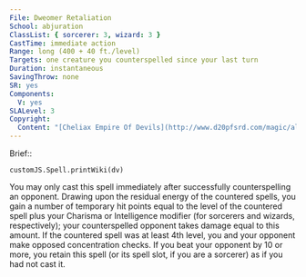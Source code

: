 ```yaml
---
File: Dweomer Retaliation
School: abjuration
ClassList: { sorcerer: 3, wizard: 3 }
CastTime: immediate action
Range: long (400 + 40 ft./level)
Targets: one creature you counterspelled since your last turn
Duration: instantaneous
SavingThrow: none
SR: yes
Components:
  V: yes
SLALevel: 3
Copyright:
  Content: "[Cheliax Empire Of Devils](http://www.d20pfsrd.com/magic/all-spells/d/dweomer-retaliation)"
---
```

Brief:: 

```dataviewjs
customJS.Spell.printWiki(dv)
```

You may only cast this spell immediately after successfully counterspelling an opponent. Drawing upon the residual energy of the countered spells, you gain a number of temporary hit points equal to the level of the countered spell plus your Charisma or Intelligence modifier (for sorcerers and wizards, respectively); your counterspelled opponent takes damage equal to this amount.  If the countered spell was at least 4th level, you and your opponent make opposed concentration checks. If you beat your opponent by 10 or more, you retain this spell (or its spell slot, if you are a sorcerer) as if you had not cast it.
